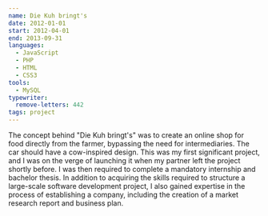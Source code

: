```yaml
---
name: Die Kuh bringt's
date: 2012-01-01
start: 2012-04-01
end: 2013-09-31
languages:
  - JavaScript
  - PHP
  - HTML
  - CSS3
tools:
  - MySQL
typewriter:
  remove-letters: 442
tags: project
---
```


The concept behind "Die Kuh bringt's" was to create an online shop for food directly from the farmer, bypassing the need for intermediaries. The car should have a cow-inspired design.
This was my first significant project, and I was on the verge of launching it when my partner left the project shortly before. I was then required to complete a mandatory internship and bachelor thesis.
In addition to acquiring the skills required to structure a large-scale software development project, I also gained expertise in the process of establishing a company, including the creation of a market research report and business plan.
